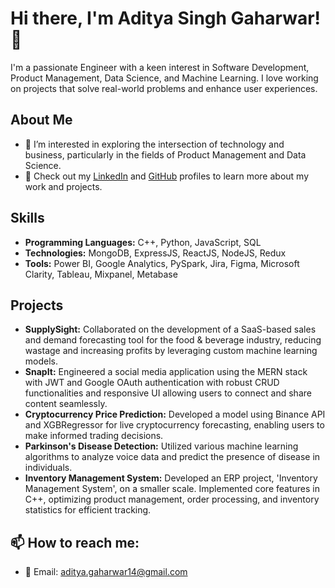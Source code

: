 # Hi there, I'm Aditya Singh Gaharwar! 👋

I'm a passionate Engineer with a keen interest in Software Development, Product Management, Data Science, and Machine Learning. I love working on projects that solve real-world problems and enhance user experiences.

## About Me
- 👀 I’m interested in exploring the intersection of technology and business, particularly in the fields of Product Management and Data Science.
- 💼 Check out my [LinkedIn](https://www.linkedin.com/in/aditya-singh-gaharwar-509000213/) and [GitHub](https://github.com/ASG0007) profiles to learn more about my work and projects.

## Skills
- **Programming Languages:** C++, Python, JavaScript, SQL
- **Technologies:** MongoDB, ExpressJS, ReactJS, NodeJS, Redux
- **Tools:** Power BI, Google Analytics, PySpark, Jira, Figma, Microsoft Clarity, Tableau, Mixpanel, Metabase

## Projects
- **SupplySight:** Collaborated on the development of a SaaS-based sales and demand forecasting tool for the food & beverage industry, reducing wastage and increasing profits by leveraging custom machine learning models.
- **SnapIt:** Engineered a social media application using the MERN stack with JWT and Google OAuth authentication with robust CRUD functionalities and responsive UI allowing users to connect and share content seamlessly.
- **Cryptocurrency Price Prediction:** Developed a model using Binance API and XGBRegressor for live cryptocurrency forecasting, enabling users to make informed trading decisions.
- **Parkinson's Disease Detection:** Utilized various machine learning algorithms to analyze voice data and predict the presence of disease in individuals.
- **Inventory Management System:** Developed an ERP project, 'Inventory Management System', on a smaller scale. Implemented core features in C++, optimizing product management, order processing, and inventory statistics for efficient tracking.

## 📫 How to reach me:
- 📧 Email: aditya.gaharwar14@gmail.com



